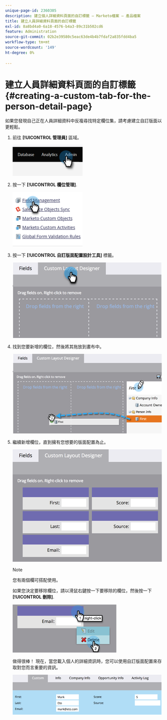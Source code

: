 ```yaml
---
unique-page-id: 2360305
description: 建立個人詳細資料頁面的自訂標籤 — Marketo檔案 — 產品檔案
title: 建立人員詳細資料頁面的自訂標籤
exl-id: 8a8bd4a0-6a18-4576-b4a3-89c31b502cd6
feature: Administration
source-git-commit: 02b2e39580c5eac63de4b4b7fdaf2a835fdd4ba5
workflow-type: tm+mt
source-wordcount: '149'
ht-degree: 0%

---
```


# 建立人員詳細資料頁面的自訂標籤 {#creating-a-custom-tab-for-the-person-detail-page}

如果您發現自己正在人員詳細資料中反複尋找特定欄位集，請考慮建立自訂版面以更輕鬆。

1. 前往 **[!UICONTROL 管理員]** 區域。

   ![](assets/creating-a-custom-tab-for-the-person-detail-page-1.png)

1. 按一下 **[!UICONTROL 欄位管理]**.

   ![](assets/creating-a-custom-tab-for-the-person-detail-page-2.png)

1. 按一下 **[!UICONTROL 自訂版面配置設計工具]** 標籤。

   ![](assets/creating-a-custom-tab-for-the-person-detail-page-3.png)

1. 找到您要新增的欄位，然後將其拖放到畫布中。

   ![](assets/creating-a-custom-tab-for-the-person-detail-page-4.png)

1. 繼續新增欄位，直到擁有您想要的版面配置為止。

   ![](assets/creating-a-custom-tab-for-the-person-detail-page-5.png)

   >[!NOTE]
   >
   >您有兩個欄可搭配使用。

   如果您決定要移除欄位，請以滑鼠右鍵按一下要移除的欄位，然後按一下 **[!UICONTROL 刪除]**.

   ![](assets/creating-a-custom-tab-for-the-person-detail-page-6.png)

   做得很棒！ 現在，當您載入個人的詳細資訊時，您可以使用自訂版面配置來存取對您而言重要的資訊。

   ![](assets/creating-a-custom-tab-for-the-person-detail-page-7.png)
